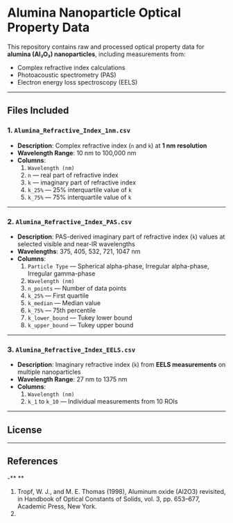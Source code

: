 # Alumina Nanoparticle Optical Property Data

This repository contains raw and processed optical property data for **alumina (Al₂O₃) nanoparticles**, including measurements from:

- Complex refractive index calculations
- Photoacoustic spectrometry (PAS)
- Electron energy loss spectroscopy (EELS)

---

## Files Included

### 1. `Alumina_Refractive_Index_1nm.csv`
- **Description**: Complex refractive index (`n` and `k`) at **1 nm resolution**
- **Wavelength Range**: 10 nm to 100,000 nm
- **Columns**:
  1. `Wavelength (nm)`
  2. `n` — real part of refractive index
  3. `k` — imaginary part of refractive index
  4. `k_25%` — 25% interquartile value of `k`
  5. `k_75%` — 75% interquartile value of `k`

---

### 2. `Alumina_Refractive_Index_PAS.csv`
- **Description**: PAS-derived imaginary part of refractive index (`k`) values at selected visible and near-IR wavelengths
- **Wavelengths**: 375, 405, 532, 721, 1047 nm
- **Columns**:
  1. `Particle Type` — Spherical alpha-phase, Irregular alpha-phase, Irregular gamma-phase
  2. `Wavelength (nm)`
  3. `n_points` — Number of data points
  4. `k_25%` — First quartile
  5. `k_median` — Median value
  6. `k_75%` — 75th percentile
  7. `k_lower_bound` — Tukey lower bound
  8. `k_upper_bound` — Tukey upper bound

---

### 3. `Alumina_Refractive_Index_EELS.csv`
- **Description**: Imaginary refractive index (`k`) from **EELS measurements** on multiple nanoparticles
- **Wavelength Range**: 27 nm to 1375 nm
- **Columns**:
  1. `Wavelength (nm)`
  2. `k_1` to `k_10` — Individual measurements from 10 ROIs

---
## License

---

## References
-** **
1. Tropf, W. J., and M. E. Thomas (1998), Aluminum oxide (Al2O3) revisited, in Handbook of Optical Constants of Solids, vol. 3, pp. 653–677, Academic Press, New York.
2. 
